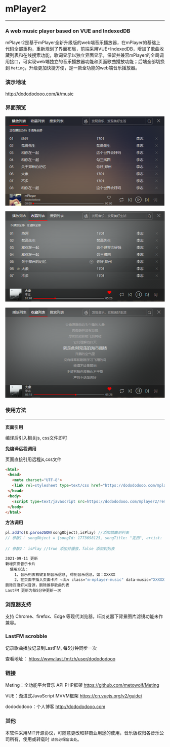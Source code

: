 mPlayer2
========
---
### A web music player based on VUE and IndexedDB

mPlayer2是基于mPlayer全新升级版的web端音乐播放器，在mPlayer的基础上代码全部重构，重新规划了界面布局，前端采用VUE+IndexedDB，增加了歌曲收藏列表和在线搜索功能，歌词显示以独立界面显示，保留并兼容mPlayer的全局调用接口，可实现web端独立的音乐播放器功能和页面歌曲播放功能；后端全部切换到  ``` Meting ```，升级更加快捷方便，是一款全功能的web端音乐播放器。


### 演示地址
http://dodododooo.com/#/music

### 界面预览
![列表界面](https://github.com/dodododooo/mPlayer2/blob/master/images/playlist.png)

![播放界面](https://github.com/dodododooo/mPlayer2/blob/master/images/playing.png)

![歌词界面](https://github.com/dodododooo/mPlayer2/blob/master/images/lrc.png)

### 使用方法
----
**页面引用**

 编译后引入相关js, css文件即可

 **免编译远程调用**

 页面直接引用远程js,css文件
 ```html
<html>
  <head>
    <meta charset="UTF-8">
    <link rel=stylesheet type=text/css href="https://dodododooo.com/mplayer2/remote/css/app-mplayer.css"></link>
  </head>
  <body>
    <script type=text/javascript src=https://dodododooo.com/mplayer2/remote/js/app-mplayer.js></script>
  </body>
</html>
```
**方法调用**
```javascript
pl.addTo($.parseJSON(songObject),isPlay) //添加歌曲到列表
// 参数1： songObject = {songId: 1773698125, songTitle: "定西", artist: "李志", urlId: 1773698125, album: "1701", lyricId: 1773698125, songImg: 1773698125, source: 'xiami'}

// 参数2： isPlay //true 添加并播放，false 添加到列表

```



```bash
2021-09-11 更新  
新增页面音乐卡片
  使用方法： 
    1，音乐列表右键复制音乐信息, 得到音乐信息，如：XXXXX 
    2，在页面中插入页面卡片 <div class="m-mplayer-music" data-music="XXXXX"></div>
删除百度虾米音源，删除推荐歌曲列表
LastFM 更新为每5分钟更新一次
```

### 浏览器支持
支持 Chrome、firefox、Edge 等现代浏览器，IE浏览器下背景图片滤镜功能未作兼容。

### LastFM scrobble
记录歌曲播放记录到LastFM, 每5分钟同步一次

查看地址： https://www.last.fm/zh/user/dodododooo

### 链接
Meting：全功能平台音乐 API PHP框架 https://github.com/metowolf/Meting

VUE：渐进式JavaScript MVVM框架 https://cn.vuejs.org/v2/guide/

dodododooo：个人博客 http://dodododooo.com

### 其他
本软件采用MIT开源协议，可随意更改和非商业用途的使用，音乐版权归各音乐公司所有，使用或转载时 ```请务必保留出处```。
